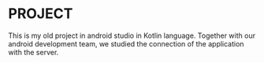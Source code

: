# PROJECT
This is my old project in android studio in Kotlin language. Together with our android development team, we studied the connection of the application with the server.
